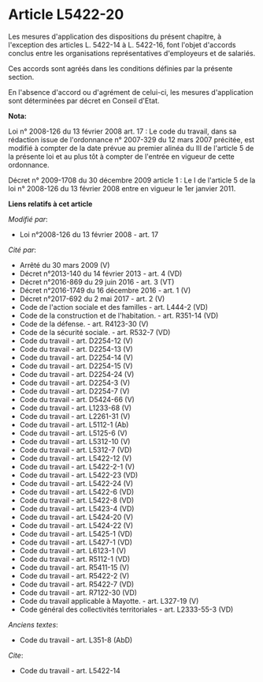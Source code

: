 # Article L5422-20

Les mesures d'application des dispositions du présent chapitre, à l'exception des articles L. 5422-14 à L. 5422-16, font
l'objet d'accords conclus entre les organisations représentatives d'employeurs et de salariés. 

Ces accords sont agréés dans les conditions définies par la présente section. 

En l'absence d'accord ou d'agrément de celui-ci, les mesures d'application sont déterminées par décret en Conseil d'Etat.

**Nota:**

Loi n° 2008-126 du 13 février 2008 art. 17 : Le code du travail, dans sa rédaction issue de l'ordonnance n° 2007-329 du 12
mars 2007 précitée, est modifié à compter de la date prévue au premier alinéa du III de l'article 5 de la présente loi et au
plus tôt à compter de l'entrée en vigueur de cette ordonnance. 

Décret n° 2009-1708 du 30 décembre 2009 article 1 : Le I de l'article 5 de la loi n° 2008-126 du 13 février 2008 entre en
vigueur le 1er janvier 2011.

**Liens relatifs à cet article**

_Modifié par_:

  - Loi n°2008-126 du 13 février 2008 - art. 17

_Cité par_:

  - Arrêté du 30 mars 2009 (V)
  - Décret n°2013-140 du 14 février 2013 - art. 4 (VD)
  - Décret n°2016-869 du 29 juin 2016 - art. 3 (VT)
  - Décret n°2016-1749 du 16 décembre 2016 - art. 1 (V)
  - Décret n°2017-692 du 2 mai 2017 - art. 2 (V)
  - Code de l'action sociale et des familles - art. L444-2 (VD)
  - Code de la construction et de l'habitation. - art. R351-14 (VD)
  - Code de la défense. - art. R4123-30 (V)
  - Code de la sécurité sociale. - art. R532-7 (VD)
  - Code du travail - art. D2254-12 (V)
  - Code du travail - art. D2254-13 (V)
  - Code du travail - art. D2254-14 (V)
  - Code du travail - art. D2254-15 (V)
  - Code du travail - art. D2254-24 (V)
  - Code du travail - art. D2254-3 (V)
  - Code du travail - art. D2254-7 (V)
  - Code du travail - art. D5424-66 (V)
  - Code du travail - art. L1233-68 (V)
  - Code du travail - art. L2261-31 (V)
  - Code du travail - art. L5112-1 (Ab)
  - Code du travail - art. L5125-6 (V)
  - Code du travail - art. L5312-10 (V)
  - Code du travail - art. L5312-7 (VD)
  - Code du travail - art. L5422-12 (V)
  - Code du travail - art. L5422-2-1 (V)
  - Code du travail - art. L5422-23 (VD)
  - Code du travail - art. L5422-24 (V)
  - Code du travail - art. L5422-6 (VD)
  - Code du travail - art. L5422-8 (VD)
  - Code du travail - art. L5423-4 (VD)
  - Code du travail - art. L5424-20 (V)
  - Code du travail - art. L5424-22 (V)
  - Code du travail - art. L5425-1 (VD)
  - Code du travail - art. L5427-1 (VD)
  - Code du travail - art. L6123-1 (V)
  - Code du travail - art. R5112-1 (VD)
  - Code du travail - art. R5411-15 (V)
  - Code du travail - art. R5422-2 (V)
  - Code du travail - art. R5422-7 (VD)
  - Code du travail - art. R7122-30 (VD)
  - Code du travail applicable à Mayotte. - art. L327-19 (V)
  - Code général des collectivités territoriales - art. L2333-55-3 (VD)

_Anciens textes_:

  - Code du travail - art. L351-8 (AbD)

_Cite_:

  - Code du travail - art. L5422-14
